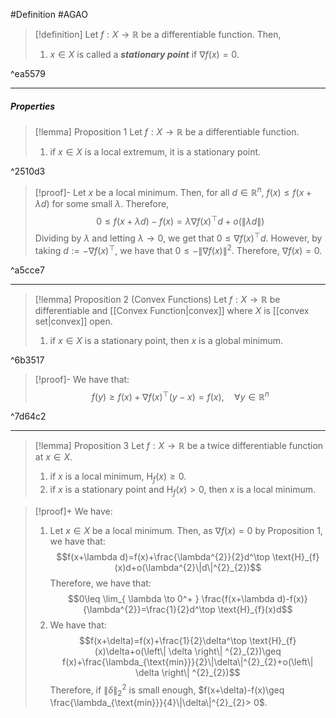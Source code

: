 #Definition #AGAO 

> [!definition]
> Let $f:X\to \mathbb{R}$ be a differentiable function. Then, 
> 1. $x\in X$ is called a ***stationary point*** if $\nabla f(x)=0$.

^ea5579

---
##### Properties
> [!lemma] Proposition 1
> Let $f:X\to \mathbb{R}$ be a differentiable function. 
> 1. if $x\in X$ is a local extremum, it is a stationary point.

^2510d3

> [!proof]-
> Let $x$ be a local minimum. Then, for all $d\in \mathbb{R}^n$, $f(x)\leq f(x+\lambda d)$ for some small $\lambda$. Therefore, $$0\leq f(x+\lambda d)-f(x)=\lambda \nabla f(x)^\top d+o(\|\lambda d\|)$$Dividing by $\lambda$ and letting $\lambda\to 0$, we get that $0\leq \nabla f(x)^\top d$. However, by taking $d:=-\nabla f(x)^\top$, we have that $0\leq -\|\nabla f(x)\|^{2}$. Therefore, $\nabla f(x)=0$.

^a5cce7

---
> [!lemma] Proposition 2 (Convex Functions)
> Let $f:X\to \mathbb{R}$ be differentiable and [[Convex Function|convex]] where $X$ is [[convex set|convex]] open.
> 1. if $x\in X$ is a stationary point, then $x$ is a global minimum.

^6b3517

> [!proof]-
> We have that: $$f(y)\geq f(x)+\nabla f(x)^\top(y-x)=f(x),\quad \forall y\in \mathbb{R}^n$$

^7d64c2

---
> [!lemma] Proposition 3
> Let $f:X\to \mathbb{R}$ be a twice differentiable function at $x\in X$.
> 1. if $x$ is a local minimum, $\text{H}_{f}(x) \geq 0$. 
> 2. if $x$ is a stationary point and $\text{H}_{f}(x)> 0$, then $x$ is a local minimum.

> [!proof]+
> We have:
> 1. Let $x\in X$ be a local minimum. Then, as $\nabla f(x)=0$ by Proposition 1, we have that: $$f(x+\lambda d)=f(x)+\frac{\lambda^{2}}{2}d^\top \text{H}_{f}(x)d+o(\lambda^{2}\|d\|^{2}_{2})$$Therefore, we have that: $$0\leq \lim_{ \lambda \to 0^+ } \frac{f(x+\lambda d)-f(x)}{\lambda^{2}}=\frac{1}{2}d^\top \text{H}_{f}(x)d$$
> 2. We have that: $$f(x+\delta)=f(x)+\frac{1}{2}\delta^\top \text{H}_{f}(x)\delta+o(\left\| \delta \right\| ^{2}_{2})\geq f(x)+\frac{\lambda_{\text{min}}}{2}\|\delta\|^{2}_{2}+o(\left\| \delta \right\| ^{2}_{2})$$Therefore, if $\|\delta\|^2_{2}$ is small enough, $f(x+\delta)-f(x)\geq \frac{\lambda_{\text{min}}}{4}\|\delta\|^{2}_{2}> 0$. 